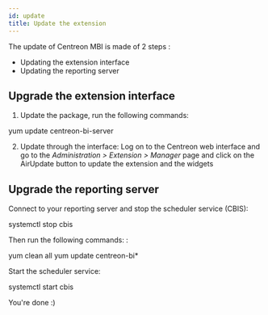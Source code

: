 ```yaml
---
id: update
title: Update the extension
---
```


The update of Centreon MBI is made of 2 steps :

-   Updating the extension interface
-   Updating the reporting server

## Upgrade the extension interface

1. Update the package, run the following commands:

yum update centreon-bi-server

2. Update through the interface:  Log on to the Centreon web interface and go to
the *Administration > Extension > Manager* page and click on the
AirUpdate button to update the extension and the widgets

## Upgrade the reporting server

Connect to your reporting server and stop the scheduler service (CBIS):

systemctl stop cbis

Then run the following commands: :

yum clean all
yum update centreon-bi\*

Start the scheduler service:

systemctl start cbis

You're done :)